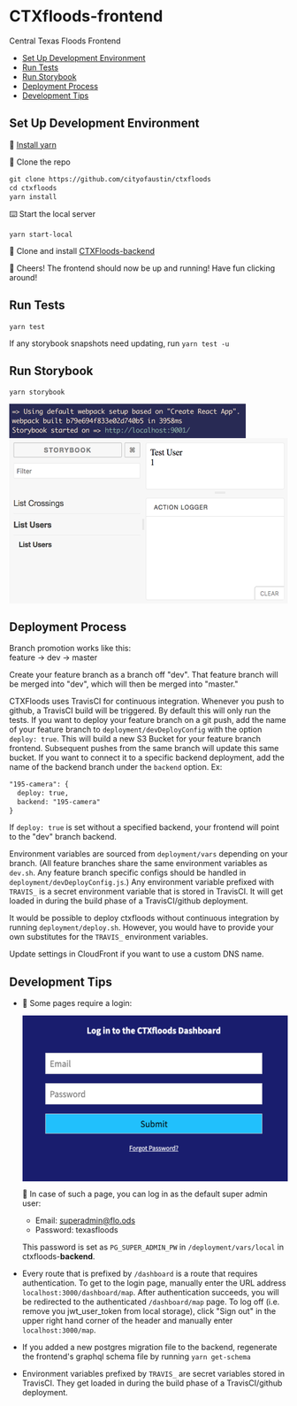 # CTXfloods-frontend
Central Texas Floods Frontend

- [Set Up Development Environment](#set-up-development-environment)
- [Run Tests](#run-tests)
- [Run Storybook](#run-storybook)
- [Deployment Process](#deployment-process)
- [Development Tips](#development-tips)

## Set Up Development Environment
💾 [Install yarn](https://yarnpkg.com/en/docs/install)

👯 Clone the repo
```
git clone https://github.com/cityofaustin/ctxfloods
cd ctxfloods
yarn install
```

⌨️ Start the local server
```
yarn start-local
```

💾 Clone and install [CTXFloods-backend](https://github.com/cityofaustin/ctxfloods-backend)

🥂 Cheers! The frontend should now be up and running! Have fun clicking around!

## Run Tests
```
yarn test
```
If any storybook snapshots need updating, run `yarn test -u`

## Run Storybook
```
yarn storybook
```
<img src="/README/storybookrunning.png" align="middle" height="62" >
<img src="/README/storybookscreeny.png" align="middle" height="299" >

## Deployment Process
Branch promotion works like this:<br>
feature -> dev -> master

Create your feature branch as a branch off "dev". That feature branch will be merged into "dev", which will then be merged into "master."

CTXFloods uses TravisCI for continuous integration. Whenever you push to github, a TravisCI build will be triggered. By default this will only run the tests. If you want to deploy your feature branch on a git push, add the name of your feature branch to `deployment/devDeployConfig` with the option `deploy: true`. This will build a new S3 Bucket for your feature branch frontend. Subsequent pushes from the same branch will update this same bucket. If you want to connect it to a specific backend deployment, add the name of the backend branch under the `backend` option. Ex:
```
"195-camera": {
  deploy: true,
  backend: "195-camera"
}
```
If `deploy: true` is set without a specified backend, your frontend will point to the "dev" branch backend.

Environment variables are sourced from `deployment/vars` depending on your branch. (All feature branches share the same environment variables as `dev.sh`. Any feature branch specific configs should be handled in `deployment/devDeployConfig.js`.) Any environment variable prefixed with `TRAVIS_` is a secret environment variable that is stored in TravisCI. It will get loaded in during the build phase of a TravisCI/github deployment.

It would be possible to deploy ctxfloods without continuous integration by running `deployment/deploy.sh`. However, you would have to provide your own substitutes for the `TRAVIS_` environment variables.

Update settings in CloudFront if you want to use a custom DNS name.

## Development Tips
+ 🔑 Some pages require a login:

   <img src="/README/login-to-frontend.png" align="middle" height="300" >

   📧 In case of such a page, you can log in as the default super admin user:
   * Email: superadmin@flo.ods
   * Password: texasfloods

   This password is set as `PG_SUPER_ADMIN_PW` in `/deployment/vars/local` in ctxfloods-**backend**.
+ Every route that is prefixed by `/dashboard` is a route that requires authentication. To get to the login page, manually enter the URL address `localhost:3000/dashboard/map`. After authentication succeeds, you will be redirected to the authenticated `/dashboard/map` page. To log off (i.e. remove you jwt_user_token from local storage), click "Sign out" in the upper right hand corner of the header and manually enter `localhost:3000/map`.
+ If you added a new postgres migration file to the backend, regenerate the frontend's graphql schema file by running `yarn get-schema`
+ Environment variables prefixed by `TRAVIS_` are secret variables stored in TravisCI. They get loaded in during the build phase of a TravisCI/github deployment.
